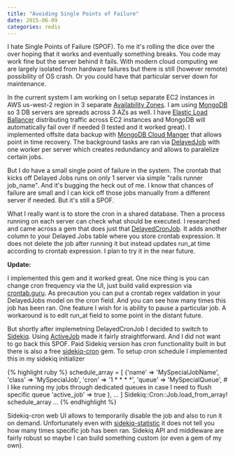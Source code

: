 ```yaml
---
title: "Avoiding Single Points of Failure"
date: 2015-06-09
categories: redis
---
```


I hate Single Points of Failure (SPOF).  To me it's rolling the dice over the over hoping that it works and eventually something breaks.  You code may work fine but the server behind it fails.  With modern cloud computing we are largely isolated from hardware failures but there is still (however remote) possibility of OS crash.  Or you could have that particular server down for maintenance.  

In the current system I am working on I setup separate EC2 instances in AWS us-west-2 region in 3 separate [Availability Zones](http://docs.aws.amazon.com/AWSEC2/latest/UserGuide/using-regions-availability-zones.html).  I am using [MongoDB](https://www.mongodb.org/) so 3 DB servers are spreads across 3 AZs as well.  I have [Elastic Load Ballancer](https://aws.amazon.com/elasticloadbalancing/) distributing traffic across EC2 instances and MongoDB will automatically fail over if needed (I tested and it worked great).  I implemented offsite data backup with [MongoDB Cloud Manger](https://www.mongodb.com/cloud) that allows point in time recovery.  The background tasks are ran via [DelayedJob](https://github.com/collectiveidea/delayed_job) with one worker per server which creates redundancy and allows to paralelize certain jobs.  

But I do have a small single point of failure in the system.  The crontab that kicks off Delayed Jobs runs on only 1 server via simple "rails runner job_name".  And it's bugging the heck out of me.  I know that chances of failure are small and I can kick off those jobs manually from a different server if needed.  But it's still a SPOF.  

What I really want is to store the cron in a shared database.  Then a process running on each server can check what should be executed.  I researched and came across a gem that does just that [DelayedCronJob](https://github.com/codez/delayed_cron_job).  It adds another column to your Delayed Jobs table where you store crontab expression.  It does not delete the job after running it but instead updates run_at time according to crontab expression.  I plan to try it in the near future.  

**Update:**

I implemented this gem and it worked great.  One nice thing is you can change cron frequency via the UI, just build valid expression via [crontab.guru](http://crontab.guru/).  As precaution you can put a crontab regex valdation in your DelayedJobs model on the cron field.  And you can see how many times this job has been ran.  One feature I wish for is ability to pause a particular job.  A workaround is to edit run_at field to some point in the distant future.    

But shortly after implemetning DelayedCronJob I decided to switch to [Sidekiq](https://github.com/mperham/sidekiq).  Using [ActiveJob](http://edgeguides.rubyonrails.org/active_job_basics.html) made it fairly straightforward.  And I did not want to go back this SPOF.  Paid Sidekiq version has cron functionality built in but there is also a free [sidekiq-cron](https://github.com/ondrejbartas/sidekiq-cron) gem.  To setup cron schedule I implemented this in my sidekiq initializer

{% highlight ruby %}
schedule_array =
[
  {'name' => 'MySpecialJobName',
    'class' => 'MySpecialJob',
    'cron'  => '1 * * * *',
    'queue' => 'MySpecialQueue', # I like running my jobs through dedicated queues in case I need to flush specific queue
    'active_job' => true },
...
]
Sidekiq::Cron::Job.load_from_array! schedule_array
...
{% endhighlight %}

Sidekiq-cron web UI allows to temporarily disable the job and also to run it on demand.  Unfortunately even with [sidekiq-statistic](https://github.com/davydovanton/sidekiq-statistic) it does not tell you how many times specific job has been ran.  Sidekiq API and middleware are fairly robust so maybe I can build something custom (or even a gem of my own).
